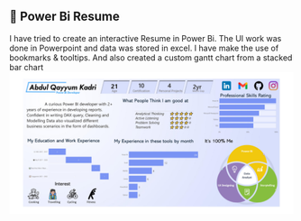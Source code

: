 ## 🚀 Power Bi Resume

I have tried to create an interactive Resume in Power Bi. The UI work was done in Powerpoint and data was stored in excel. I have make the use of bookmarks & tooltips. And also created a custom gantt chart from a stacked bar chart
![](PBI_Resume.jpg)
